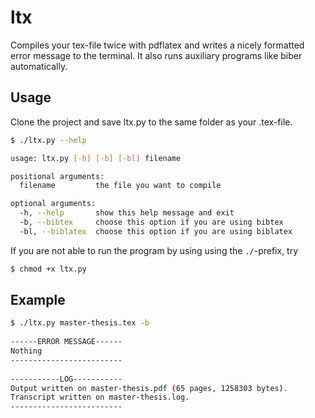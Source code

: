 # ltx
Compiles your tex-file twice with pdflatex and writes a nicely formatted error message to the terminal. It also runs auxiliary programs like biber automatically.

Usage
-----

Clone the project and save ltx.py to the same folder as your .tex-file.

```bash
$ ./ltx.py --help

usage: ltx.py [-h] [-b] [-bl] filename

positional arguments:
  filename         the file you want to compile

optional arguments:
  -h, --help       show this help message and exit
  -b, --bibtex     choose this option if you are using bibtex
  -bl, --biblatex  choose this option if you are using biblatex
```

If you are not able to run the program by using using the `./`-prefix, try

```bash
$ chmod +x ltx.py
```

Example
-------

```bash
$ ./ltx.py master-thesis.tex -b
 
------ERROR MESSAGE------
Nothing
-------------------------
 
-----------LOG-----------
Output written on master-thesis.pdf (65 pages, 1258303 bytes).
Transcript written on master-thesis.log.
-------------------------

```
